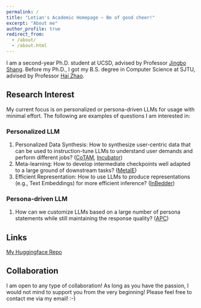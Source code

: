 ```yaml
---
permalink: /
title: "Letian's Academic Homepage ~ Be of good cheer!"
excerpt: "About me"
author_profile: true
redirect_from: 
  - /about/
  - /about.html
---
```


I am a second-year Ph.D. student at UCSD, advised by Professor [Jingbo Shang](https://shangjingbo1226.github.io/). Before my Ph.D., I got my B.S. degree in Computer Science at SJTU, advised by Professor [Hai Zhao](https://bcmi.sjtu.edu.cn/home/zhaohai/). 

Research Interest
------
My current focus is on personalized or persona-driven LLMs for usage with minimal effort. The following are examples of questions I am interested in:


### Personalized LLM

1. Personalized Data Synthesis: How to synthesize user-centric data that can be used to instruction-tune LLMs to understand user demands and perform different jobs? ([CoTAM](https://arxiv.org/abs/2307.07099), [Incubator](https://arxiv.org/abs/2404.10877))
2. Meta-learning: How to develop intermediate checkpoints well adapted to a large ground of downstream tasks? ([MetaIE](https://arxiv.org/abs/2404.00457))
3. Efficient Representation: How to use LLMs to produce representations (e.g., Text Embeddings) for more efficient inference? ([InBedder](https://arxiv.org/abs/2402.09642))

### Persona-driven LLM

1. How can we customize LLMs based on a large number of persona statements while still maintaining the response quality? ([APC](https://arxiv.org/abs/2405.07726))

Links
------
[My Huggingface Repo](https://huggingface.co/KomeijiForce)

Collaboration
------
I am open to any type of collaboration! As long as you have the passion, I would not mind to support you from the very beginning! Please feel free to contact me via my email! :-)
